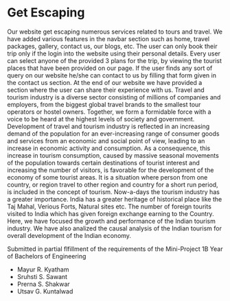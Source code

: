 # Get Escaping

Our website get escaping numerous services related to tours and travel. We have added
various features in the navbar section such as home, travel packages, gallery, contact us,
our blogs, etc. The user can only book their trip only if the login into the website using
their personal details. Every user can select anyone of the provided 3 plans for the trip,
by viewing the tourist places that have been provided on our page. If the user finds any
sort of query on our website he/she can contact to us by filling that form given in the
contact us section. At the end of our website we have provided a section where the user
can share their experience with us. Travel and tourism industry is a diverse sector consisting
of millions of companies and employers, from the biggest global travel brands to the smallest
tour operators or hostel owners. Together, we form a formidable force with a voice to be heard at
the highest levels of society and government. Development of travel and tourism industry is
reflected in an increasing demand of the population for an ever-increasing range of consumer
goods and services from an economic and social point of view, leading to an increase in
economic activity and consumption. As a consequence, this increase in tourism consumption,
caused by massive seasonal movements of the population towards certain destinations of
tourist interest and increasing the number of visitors, is favorable for the development of
the economy of some tourist areas. It is a situation where person from one country, or
region travel to other region and country for a short run period, is included in the concept
of tourism. Now-a-days the tourism industry has a greater importance. India has a
greater heritage of historical place like the Taj Mahal, Verious Forts, Natural sites etc.
The number of foreign tourits visited to India which has given foreign exchange earning
to the Country. Here, we have focused the growth and performance of the Indian tourism
industry. We have also analized the causal analysis of the Indian tourism for overall
development of the Indian economy.

Submitted in partial flfillment of the requirements of the Mini-Project 1B Year of Bachelors of Engineering
- Mayur R. Kyatham
- Sruhsti S. Sawant
- Prerna S. Shakwar
- Utsav G. Kuntalwad
